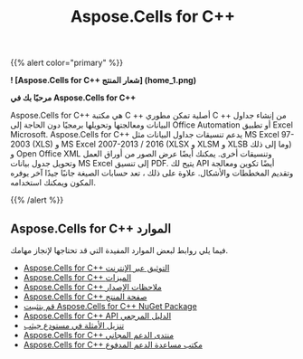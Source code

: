 ﻿---
title: Aspose.Cells for C++
type: docs
weight: 10
url: /ar/cpp/
is_root: true
description:  Aspose.Cells for C++ هي مكتبة C ++ أصلية تمكن مطوري C ++ من إنشاء جداول البيانات ومعالجتها وتحويلها برمجيًا دون الحاجة إلى Office Automation أو تطبيق Excel Microsoft.
---
{{% alert color="primary" %}}

**! [Aspose.Cells for C++ شعار المنتج] (home_1.png)**

**مرحبًا بك في Aspose.Cells for C++**

Aspose.Cells for C++ هي مكتبة C ++ أصلية تمكن مطوري C ++ من إنشاء جداول البيانات ومعالجتها وتحويلها برمجيًا دون الحاجة إلى Office Automation أو تطبيق Excel Microsoft. Aspose.Cells for C++ يدعم تنسيقات جداول البيانات مثل MS Excel 97-2003 (XLS) و MS Excel 2007-2013 / 2016 (XLSX و XLSM و XLSB وما إلى ذلك) و Open Office XML وتنسيقات أخرى. يمكنك أيضًا عرض الصور من أوراق العمل وتحويل جدول بيانات MS Excel إلى تنسيق PDF. يتيح لك API أيضًا تكوين ومعالجة وتقديم المخططات والأشكال. علاوة على ذلك ، تعد حسابات الصيغة جانبًا جيدًا آخر يوفره المكون ويمكنك استخدامه.

{{% /alert %}}

## **Aspose.Cells for C++ الموارد**

فيما يلي روابط لبعض الموارد المفيدة التي قد تحتاجها لإنجاز مهامك.

- [Aspose.Cells for C++ التوثيق عبر الإنترنت](/cells/ar/cpp/)
- [Aspose.Cells for C++ الميزات](/cells/ar/cpp/product-overview/)
- [Aspose.Cells for C++ ملاحظات الإصدار](/cells/ar/cpp/release-notes/)
- [Aspose.Cells for C++ صفحة المنتج](https://products.aspose.com/cells/cpp/)
- [قم بتثبيت Aspose.Cells for C++ NuGet Package](https://www.nuget.org/packages/Aspose.Cells.CPP/)
- [Aspose.Cells for C++ API الدليل المرجعي](https://reference.aspose.com/cells/cpp)
- [تنزيل الأمثلة في مستودع جيثب](https://github.com/aspose-cells/Aspose.Cells-for-C)
- [Aspose.Cells for C++ منتدى الدعم المجاني](https://forum.aspose.com/c/cells/9)
- [Aspose.Cells for C++ مكتب مساعدة الدعم المدفوع](https://helpdesk.aspose.com/)
